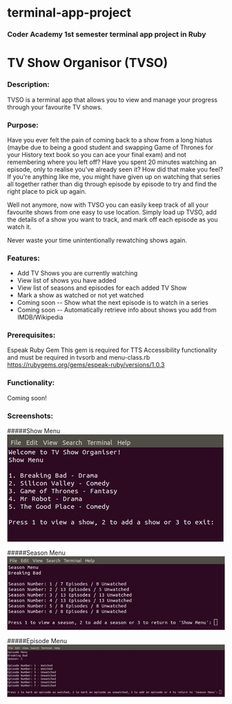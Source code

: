 # terminal-app-project
### Coder Academy 1st semester terminal app project in Ruby

# TV Show Organisor (TVSO)

### Description:
TVSO is a terminal app that allows you to view and manage your progress through your favourite TV shows.

### Purpose:
Have you ever felt the pain of coming back to a show from a long hiatus (maybe due to being a good student and swapping Game of Thrones for your History text book so you can ace your final exam) and not remembering where you left off? Have you spent 20 minutes watching an episode, only to realise you've already seen it? How did that make you feel? If you're anything like me, you might have given up on watching that series all together rather than dig through episode by episode to try and find the right place to pick up again.

Well not anymore, now with TVSO you can easily keep track of all your favourite shows from one easy to use location. Simply load up TVSO, add the details of a show you want to track, and mark off each episode as you watch it.

Never waste your time unintentionally rewatching shows again.

### Features:
- Add TV Shows you are currently watching
- View list of shows you have added
- View list of seasons and episodes for each added TV Show
- Mark a show as watched or not yet watched
- Coming soon -- Show what the next episode is to watch in a series
- Coming soon -- Automatically retrieve info about shows you add from IMDB/Wikipedia

### Prerequisites:
Espeak Ruby Gem
This gem is required for TTS Accessibility functionality and must be required in tvsorb and menu-class.rb
https://rubygems.org/gems/espeak-ruby/versions/1.0.3

### Functionality:
Coming soon!

### Screenshots:
#####Show Menu
![Show Menu](https://github.com/kieran-lockyer/terminal-app-project/blob/master/ppt/show-menu-screen.jpg)

#####Season Menu
![Show Menu](https://github.com/kieran-lockyer/terminal-app-project/blob/master/ppt/season-menu-screen.jpg)

#####Episode Menu
![Show Menu](https://github.com/kieran-lockyer/terminal-app-project/blob/master/ppt/episode-menu-screen.jpg)

